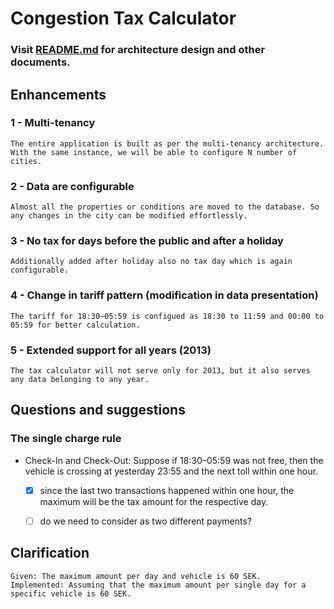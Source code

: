 # Congestion Tax Calculator

### Visit [README.md](README.md) for architecture design and other documents.

## Enhancements

### 1 - Multi-tenancy
    The entire application is built as per the multi-tenancy architecture. With the same instance, we will be able to configure N number of cities.

### 2 - Data are configurable
    Almost all the properties or conditions are moved to the database. So any changes in the city can be modified effortlessly.

### 3 - No tax for days before the public and after a holiday
    Additionally added after holiday also no tax day which is again configurable.

### 4 - Change in tariff pattern (modification in data presentation)
    The tariff for 18:30–05:59 is configued as 18:30 to 11:59 and 00:00 to 05:59 for better calculation.

### 5 - Extended support for all years (2013)
    The tax calculator will not serve only for 2013, but it also serves any data belonging to any year.

##  Questions and suggestions

### The single charge rule

- Check-In and Check-Out: Suppose if 18:30–05:59 was not free, then the vehicle is crossing at yesterday 23:55 and the next toll within one hour.
  - [x] since the last two transactions happened within one hour, the maximum will be the tax amount for the respective day.
  - [ ] do we need to consider as two different payments?


## Clarification
    Given: The maximum amount per day and vehicle is 60 SEK.
    Implemented: Assuming that the maximum amount per single day for a specific vehicle is 60 SEK.
